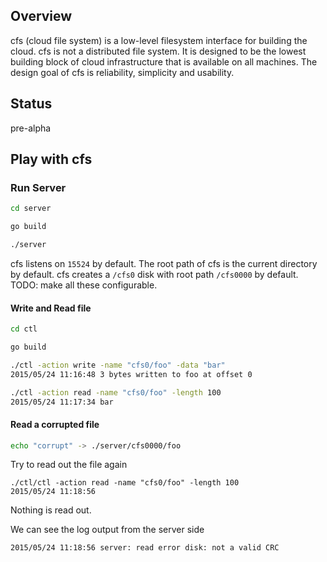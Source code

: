 ## Overview
cfs (cloud file system) is a low-level filesystem interface for building the cloud. cfs is not a distributed file system. It is designed to be the lowest building block of cloud infrastructure that is available on all machines. The design goal of cfs is reliability, simplicity and usability.

## Status

pre-alpha

## Play with cfs

### Run Server

``` bash
cd server

go build

./server

```

cfs listens on `15524` by default. The root path of cfs is the current directory by default.
cfs creates a `/cfs0` disk with root path `/cfs0000` by default. 
TODO: make all these configurable.

#### Write and Read file

``` bash
cd ctl

go build

./ctl -action write -name "cfs0/foo" -data "bar"
2015/05/24 11:16:48 3 bytes written to foo at offset 0

./ctl -action read -name "cfs0/foo" -length 100
2015/05/24 11:17:34 bar
```

#### Read a corrupted file

``` bash
echo "corrupt" -> ./server/cfs0000/foo
```

Try to read out the file again
``` 
./ctl/ctl -action read -name "cfs0/foo" -length 100
2015/05/24 11:18:56 
```

Nothing is read out.

We can see the log output from the server side

```
2015/05/24 11:18:56 server: read error disk: not a valid CRC
```
